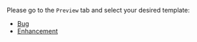 Please go to the `Preview` tab and select your desired template:























* [Bug](?expand=1&template=Bug.md)
* [Enhancement](?expand=1&template=Enhancement.md)


